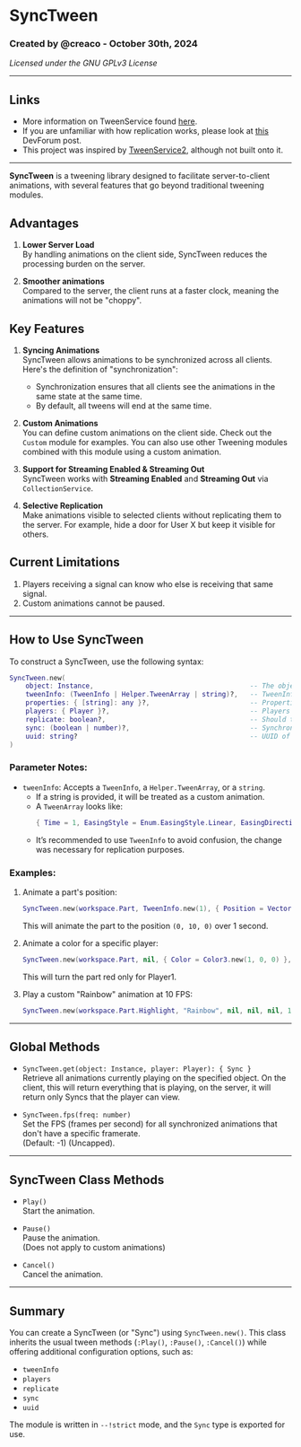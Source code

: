 # SyncTween

### Created by @creaco - October 30th, 2024  
*Licensed under the GNU GPLv3 License*

---

## Links
- More information on TweenService found [here](https://create.roblox.com/docs/reference/engine/classes/TweenService).
- If you are unfamiliar with how replication works, please look at [this](https://devforum.roblox.com/t/client-replication-101-the-guide-to-replicating-effects-to-clients) DevForum post.
- This project was inspired by [TweenService2](https://github.com/Steadyon/TweenServiceV2), although not built onto it.

---

**SyncTween** is a tweening library designed to facilitate server-to-client animations, with several features that go beyond traditional tweening modules.

## Advantages
1. **Lower Server Load**  
   By handling animations on the client side, SyncTween reduces the processing burden on the server.

2. **Smoother animations**  
    Compared to the server, the client runs at a faster clock, meaning the animations will not be "choppy".
    
## Key Features
1. **Syncing Animations**  
   SyncTween allows animations to be synchronized across all clients. Here's the definition of "synchronization":
   - Synchronization ensures that all clients see the animations in the same state at the same time.
   - By default, all tweens will end at the same time.

2. **Custom Animations**  
   You can define custom animations on the client side. Check out the `Custom` module for examples.
   You can also use other Tweening modules combined with this module using a custom animation.

3. **Support for Streaming Enabled & Streaming Out**  
   SyncTween works with **Streaming Enabled** and **Streaming Out** via `CollectionService`.

4. **Selective Replication**  
   Make animations visible to selected clients without replicating them to the server. For example, hide a door for User X but keep it visible for others.

## Current Limitations
1. Players receiving a signal can know who else is receiving that same signal.
2. Custom animations cannot be paused.

---

## How to Use SyncTween

To construct a SyncTween, use the following syntax:

```lua
SyncTween.new(
    object: Instance,                                       -- The object you want to animate.
    tweenInfo: (TweenInfo | Helper.TweenArray | string)?,   -- TweenInfo of the animation.
    properties: { [string]: any }?,                         -- Properties you want to animate.
    players: { Player }?,                                   -- Players to animate.
    replicate: boolean?,                                    -- Should the animation be replicated?
    sync: (boolean | number)?,                              -- Synchronization of the animation.
    uuid: string?                                           -- UUID of the animation (optional).
)
```

### Parameter Notes:
- `tweenInfo`: Accepts a `TweenInfo`, a `Helper.TweenArray`, or a `string`.
  - If a string is provided, it will be treated as a custom animation.
  - A `TweenArray` looks like:  
    ```lua
    { Time = 1, EasingStyle = Enum.EasingStyle.Linear, EasingDirection = Enum.EasingDirection.InOut }
    ```
  - It’s recommended to use `TweenInfo` to avoid confusion, the change was necessary for replication purposes.

### Examples:
1. Animate a part's position:
    ```lua
    SyncTween.new(workspace.Part, TweenInfo.new(1), { Position = Vector3.new(0, 10, 0) })
    ```
    This will animate the part to the position `(0, 10, 0)` over 1 second.

2. Animate a color for a specific player:
    ```lua
    SyncTween.new(workspace.Part, nil, { Color = Color3.new(1, 0, 0) }, { Players.Player1 }, false)
    ```
    This will turn the part red only for Player1.

3. Play a custom "Rainbow" animation at 10 FPS:
    ```lua
    SyncTween.new(workspace.Part.Highlight, "Rainbow", nil, nil, nil, 10)
    ```

---

## Global Methods
- `SyncTween.get(object: Instance, player: Player): { Sync }`  
  Retrieve all animations currently playing on the specified object.
  On the client, this will return everything that is playing, on the server, it will return only Syncs that the player can view.

- `SyncTween.fps(freq: number)`  
  Set the FPS (frames per second) for all synchronized animations that don't have a specific framerate.  
  (Default: -1) (Uncapped).

---

## SyncTween Class Methods
- `Play()`  
  Start the animation.

- `Pause()`  
  Pause the animation.  
  (Does not apply to custom animations)

- `Cancel()`  
  Cancel the animation.

---

## Summary

You can create a SyncTween (or "Sync") using `SyncTween.new()`. This class inherits the usual tween methods (`:Play()`, `:Pause()`, `:Cancel()`) while offering additional configuration options, such as:
- `tweenInfo`
- `players`
- `replicate`
- `sync`
- `uuid`

The module is written in `--!strict` mode, and the `Sync` type is exported for use.